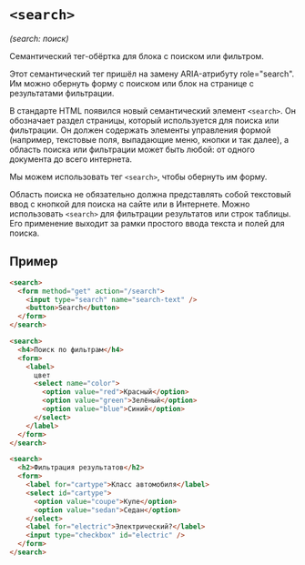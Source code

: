 # `<search>`

_(search: поиск)_

Семантический тег-обёртка для блока с поиском или фильтром.

Этот семантический тег пришёл на замену ARIA-атрибуту role="search". Им можно обернуть форму с поиском или блок на странице с результатами фильтрации.

В стандарте HTML появился новый семантический элемент `<search>`. Он обозначает раздел страницы, который используется для поиска или фильтрации. Он должен содержать элементы управления формой (например, текстовые поля, выпадающие меню, кнопки и так далее), а область поиска или фильтрации может быть любой: от одного документа до всего интернета.

Мы можем использовать тег `<search>`, чтобы обернуть им форму.

Область поиска не обязательно должна представлять собой текстовый ввод с кнопкой для поиска на сайте или в Интернете. Можно использовать `<search>` для фильтрации результатов или строк таблицы. Его применение выходит за рамки простого ввода текста и полей для поиска.

## Пример

```html
<search>
  <form method="get" action="/search">
    <input type="search" name="search-text" />
    <button>Search</button>
  </form>
</search>
```

```html
<search>
  <h4>Поиск по фильтрам</h4>
  <form>
    <label>
      цвет
      <select name="color">
        <option value="red">Красный</option>
        <option value="green">Зелёный</option>
        <option value="blue">Синий</option>
      </select>
    </label>
  </form>
</search>
```

```html
<search>
  <h2>Фильтрация результатов</h2>
  <form>
    <label for="cartype">Класс автомобиля</label>
    <select id="cartype">
      <option value="coupe">Купе</option>
      <option value="sedan">Седан</option>
    </select>
    <label for="electric">Электрический?</label>
    <input type="checkbox" id="electric" />
  </form>
</search>
```
